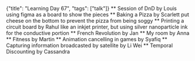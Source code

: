 {"title": "Learning Day 67", "tags": ["talk"]}
** Session of DnD by Louis
using figma as a board to show the pieces
** Baking a Pizza by Scarlett
put cheese on the bottom to prevent the pizza from being soggy
** Printing a circuit board by Rahul
like an inkjet printer, but using silver nanoparticle ink for the conductive portion
** French Revolution by Jan
** My room by Anna
** Fitness by Martin
** Animation cancelling in games by Syafiq
** Capturing information broadcasted by satellite by Li Wei
** Temporal Discounting by Cassandra

